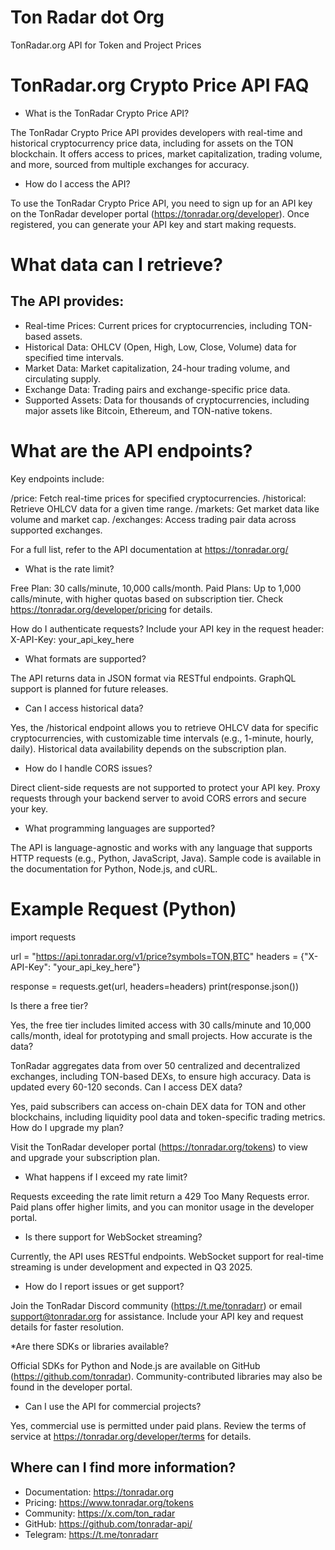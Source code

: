 # Ton Radar dot Org
TonRadar.org API for Token and Project Prices

# TonRadar.org Crypto Price API FAQ

* What is the TonRadar Crypto Price API?

The TonRadar Crypto Price API provides developers with real-time and historical cryptocurrency price data, including for assets on the TON blockchain. It offers access to prices, market capitalization, trading volume, and more, sourced from multiple exchanges for accuracy.

* How do I access the API?
  
To use the TonRadar Crypto Price API, you need to sign up for an API key on the TonRadar developer portal (https://tonradar.org/developer). Once registered, you can generate your API key and start making requests.

# What data can I retrieve?
  
## The API provides:

* Real-time Prices: Current prices for cryptocurrencies, including TON-based assets.
* Historical Data: OHLCV (Open, High, Low, Close, Volume) data for specified time intervals.
* Market Data: Market capitalization, 24-hour trading volume, and circulating supply.
* Exchange Data: Trading pairs and exchange-specific price data.
* Supported Assets: Data for thousands of cryptocurrencies, including major assets like Bitcoin, Ethereum, and TON-native tokens.

# What are the API endpoints?

Key endpoints include:

/price: Fetch real-time prices for specified cryptocurrencies.
/historical: Retrieve OHLCV data for a given time range.
/markets: Get market data like volume and market cap.
/exchanges: Access trading pair data across supported exchanges.

For a full list, refer to the API documentation at https://tonradar.org/

* What is the rate limit?

Free Plan: 30 calls/minute, 10,000 calls/month.
Paid Plans: Up to 1,000 calls/minute, with higher quotas based on subscription tier. Check https://tonradar.org/developer/pricing for details.

How do I authenticate requests?
Include your API key in the request header:
X-API-Key: your_api_key_here

* What formats are supported?

The API returns data in JSON format via RESTful endpoints. GraphQL support is planned for future releases.

* Can I access historical data?

Yes, the /historical endpoint allows you to retrieve OHLCV data for specific cryptocurrencies, with customizable time intervals (e.g., 1-minute, hourly, daily). Historical data availability depends on the subscription plan.

* How do I handle CORS issues?

Direct client-side requests are not supported to protect your API key. Proxy requests through your backend server to avoid CORS errors and secure your key.

* What programming languages are supported?

The API is language-agnostic and works with any language that supports HTTP requests (e.g., Python, JavaScript, Java). Sample code is available in the documentation for Python, Node.js, and cURL.

# Example Request (Python)

import requests

url = "https://api.tonradar.org/v1/price?symbols=TON,BTC"
headers = {"X-API-Key": "your_api_key_here"}

response = requests.get(url, headers=headers)
print(response.json())

Is there a free tier?

Yes, the free tier includes limited access with 30 calls/minute and 10,000 calls/month, ideal for prototyping and small projects.
How accurate is the data?

TonRadar aggregates data from over 50 centralized and decentralized exchanges, including TON-based DEXs, to ensure high accuracy. Data is updated every 60-120 seconds.
Can I access DEX data?

Yes, paid subscribers can access on-chain DEX data for TON and other blockchains, including liquidity pool data and token-specific trading metrics.
How do I upgrade my plan?

Visit the TonRadar developer portal (https://tonradar.org/tokens) to view and upgrade your subscription plan. 

* What happens if I exceed my rate limit?

Requests exceeding the rate limit return a 429 Too Many Requests error. Paid plans offer higher limits, and you can monitor usage in the developer portal.

* Is there support for WebSocket streaming?

Currently, the API uses RESTful endpoints. WebSocket support for real-time streaming is under development and expected in Q3 2025.

* How do I report issues or get support?

Join the TonRadar Discord community (https://t.me/tonradarr) or email support@tonradar.org for assistance. Include your API key and request details for faster resolution.

*Are there SDKs or libraries available?

Official SDKs for Python and Node.js are available on GitHub (https://github.com/tonradar). Community-contributed libraries may also be found in the developer portal.

* Can I use the API for commercial projects?

Yes, commercial use is permitted under paid plans. Review the terms of service at https://tonradar.org/developer/terms for details.

## Where can I find more information?

* Documentation: https://tonradar.org
* Pricing: https://www.tonradar.org/tokens
* Community: https://x.com/ton_radar
* GitHub: https://github.com/tonradar-api/
* Telegram: https://t.me/tonradarr

